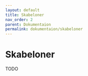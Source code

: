 ```yaml
---
layout: default
title: Skabeloner
nav_order: 2
parent: Dokumentaion
permalink: dokumentaion/skabeloner
---
```


# Skabeloner

TODO
